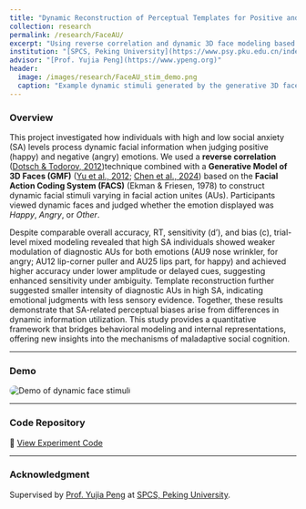 ```yaml
---
title: "Dynamic Reconstruction of Perceptual Templates for Positive and Negative Emotions in Social Anxiety Disorder"
collection: research
permalink: /research/FaceAU/
excerpt: "Using reverse correlation and dynamic 3D face modeling based on Facial Action Coding System (FACS) to uncover emotion representation in individuals with high and low social anxiety."
institution: "[SPCS, Peking University](https://www.psy.pku.edu.cn/index.htm)"
advisor: "[Prof. Yujia Peng](https://www.ypeng.org)"
header:
  image: /images/research/FaceAU_stim_demo.png
  caption: "Example dynamic stimuli generated by the generative 3D face model."
---
```


### Overview
This project investigated how individuals with high and low social anxiety (SA) levels process dynamic facial information when judging positive (happy) and negative (angry) emotions. We used a **reverse correlation** ([Dotsch & Todorov, 2012](https://journals.sagepub.com/doi/10.1177/1948550611430272))technique combined with a **Generative Model of 3D Faces (GMF)** ([Yu et al., 2012](https://www.sciencedirect.com/science/article/abs/pii/S0097849311001695); [Chen et al., 2024](https://www.sciencedirect.com/science/article/pii/S0960982223016561)) based on the **Facial Action Coding System (FACS)** (Ekman & Friesen, 1978) to construct dynamic facial stimuli varying in facial action unites (AUs). Participants viewed dynamic faces and judged whether the emotion displayed was *Happy*, *Angry*, or *Other*. 

Despite comparable overall accuracy, RT, sensitivity (d’), and bias (c), trial-level mixed modeling revealed that high SA individuals showed weaker modulation of diagnostic AUs for both emotions (AU9 nose wrinkler, for angry; AU12 lip-corner puller and AU25 lips part, for happy) and achieved higher accuracy under lower amplitude or delayed cues, suggesting enhanced sensitivity under ambiguity. Template reconstruction further suggested smaller intensity of diagnostic AUs in high SA, indicating emotional judgments with less sensory evidence. Together, these results demonstrate that SA-related perceptual biases arise from differences in dynamic information utilization. This study provides a quantitative framework that bridges behavioral modeling and internal representations, offering new insights into the mechanisms of maladaptive social cognition.

---

### Demo
<img src="/images/research/emotion_stimuli_demo.gif" alt="Demo of dynamic face stimuli" style="max-width: 80%; border-radius: 12px;">

---

### Code Repository
🔗 [View Experiment Code](/code/project-2/)

---

### Acknowledgment
Supervised by [Prof. Yujia Peng](https://www.ypeng.org) at [SPCS, Peking University](https://www.psy.pku.edu.cn/index.htm).  
